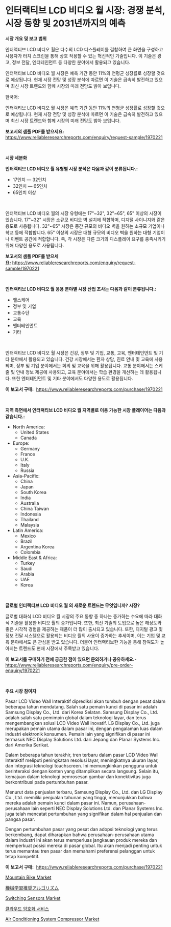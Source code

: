 <p><h1>인터랙티브 LCD 비디오 월 시장: 경쟁 분석, 시장 동향 및 2031년까지의 예측</h1></p><p><strong>시장 개요 및 보고 범위</strong></p>
<p><p>인터랙티브 LCD 비디오 월은 다수의 LCD 디스플레이를 결합하여 큰 화면을 구성하고 사용자가 터치 스크린을 통해 상호 작용할 수 있는 혁신적인 기술입니다. 이 기술은 광고, 정보 전달, 엔터테인먼트 등 다양한 분야에서 활용되고 있습니다.</p><p>인터랙티브 LCD 비디오 월 시장은 예측 기간 동안 11%의 연평균 성장률로 성장할 것으로 예상됩니다. 현재 시장 전망 및 성장 분석에 따르면 이 기술은 급속히 발전하고 있으며 최신 시장 트렌드와 함께 시장의 미래 전망도 밝아 보입니다.</p><p>한국어:</p><p>인터랙티브 LCD 비디오 월 시장은 예측 기간 동안 11%의 연평균 성장률로 성장할 것으로 예상됩니다. 현재 시장 전망 및 성장 분석에 따르면 이 기술은 급속히 발전하고 있으며 최신 시장 트렌드와 함께 시장의 미래 전망도 밝아 보입니다.</p></p>
<p><strong>보고서의 샘플 PDF를 받으세요:</strong> <a href="https://www.reliableresearchreports.com/enquiry/request-sample/1970221">https://www.reliableresearchreports.com/enquiry/request-sample/1970221</a></p>
<p>&nbsp;</p>
<p><strong>시장 세분화</strong></p>
<p><strong>인터랙티브 LCD 비디오 월 유형별 시장 분석은 다음과 같이 분류됩니다.:</strong></p>
<p><ul><li>17인치 — 32인치</li><li>32인치 — 65인치</li><li>65인치 이상</li></ul></p>
<p>&nbsp;</p>
<p><p>인터랙티브 LCD 비디오 월의 시장 유형에는 17"~32", 32"~65", 65" 이상의 시장이 있습니다. 17"~32" 시장은 소규모 비디오 벽 설치에 적합하며, 디지털 사이니지와 같은 용도로 사용됩니다. 32"~65" 시장은 중간 규모의 비디오 벽을 원하는 소규모 기업이나 학교 등에 적합합니다. 65" 이상의 시장은 대형 규모의 비디오 벽을 원하는 대형 기업이나 이벤트 공간에 적합합니다. 즉, 각 시장은 다른 크기의 디스플레이 요구를 충족시키기 위해 다양한 용도로 사용됩니다.</p></p>
<p><strong>보고서의 샘플 PDF를 받으세요:</strong>&nbsp;<a href="https://www.reliableresearchreports.com/enquiry/request-sample/1970221">https://www.reliableresearchreports.com/enquiry/request-sample/1970221</a></p>
<p>&nbsp;</p>
<p><strong> 인터랙티브 LCD 비디오 월 응용 분야별 시장 산업 조사는 다음과 같이 분류됩니다.:</strong></p>
<p><ul><li>헬스케어</li><li>정부 및 기업</li><li>교통수단</li><li>교육</li><li>엔터테인먼트</li><li>기타</li></ul></p>
<p>&nbsp;</p>
<p><p>인터랙티브 LCD 비디오 월 시장은 건강, 정부 및 기업, 교통, 교육, 엔터테인먼트 및 기타 분야에서 활용되고 있습니다. 건강 시장에서는 환자 상담, 진료 안내 및 교육에 사용되며, 정부 및 기업 분야에서는 회의 및 교육을 위해 활용됩니다. 교통 분야에서는 스케줄 및 안내 정보 제공에 사용되고, 교육 분야에서는 학습 환경을 개선하는 데 활용됩니다. 또한 엔터테인먼트 및 기타 분야에서도 다양한 용도로 활용됩니다.</p></p>
<p><strong>이 보고서 구매:</strong>&nbsp; <a href="https://www.reliableresearchreports.com/purchase/1970221">https://www.reliableresearchreports.com/purchase/1970221</a></p>
<p>&nbsp;</p>
<p><strong>지역 측면에서 인터랙티브 LCD 비디오 월 지역별로 이용 가능한 시장 플레이어는 다음과 같습니다.:</strong></p>
<p><ul>
    <li>
        North America:
        <ul>
            <li>United States</li>
            <li>Canada</li>
        </ul>
    </li>
    <li>
        Europe:
        <ul>
            <li>Germany</li>
            <li>France</li>
            <li>U.K.</li>
            <li>Italy</li>
            <li>Russia</li>
        </ul>
    </li>
    <li>
        Asia-Pacific:
        <ul>
            <li>China</li>
            <li>Japan</li>
            <li>South Korea</li>
            <li>India</li>
            <li>Australia</li>
            <li>China Taiwan</li>
            <li>Indonesia</li>
            <li>Thailand</li>
            <li>Malaysia</li>
        </ul>
    </li>
    <li>
        Latin America:
        <ul>
            <li>Mexico</li>
            <li>Brazil</li>
            <li>Argentina Korea</li>
            <li>Colombia</li>
        </ul>
    </li>
    <li>
        Middle East & Africa:
        <ul>
            <li>Turkey</li>
            <li>Saudi</li>
            <li>Arabia</li>
            <li>UAE</li>
            <li>Korea</li>
        </ul>
    </li>
    </ul></p>
<p>&nbsp;</p>
<p><strong>글로벌 인터랙티브 LCD 비디오 월 의 새로운 트렌드는 무엇입니까? 시장?</strong></p>
<p><p>글로벌 대화식 LCD 비디오 월 시장의 주요 동향 중 하나는 증가하는 수요에 따라 대화식 기술을 활용한 비디오 월의 증가입니다. 또한, 최신 기술의 도입으로 높은 해상도와 좋은 시각적 경험을 제공하는 제품이 더 많이 출시되고 있습니다. 또한, 디지털 광고 및 정보 전달 시스템으로 활용되는 비디오 월의 사용이 증가하는 추세이며, 이는 기업 및 교육 분야에서도 큰 관심을 받고 있습니다. 더불어 인터랙티브한 기능을 통해 참여도가 높아지는 트렌드도 현재 시장에서 주목받고 있습니다.</p></p>
<p><strong>이 보고서를 구매하기 전에 궁금한 점이 있으면 문의하거나 공유하세요.</strong>- <a href="https://www.reliableresearchreports.com/enquiry/pre-order-enquiry/1970221">https://www.reliableresearchreports.com/enquiry/pre-order-enquiry/1970221</a></p>
<p>&nbsp;</p>
<p><strong>주요 시장 참여자</strong></p>
<p><p>Pasar LCD Video Wall Interaktif diprediksi akan tumbuh dengan pesat dalam beberapa tahun mendatang. Salah satu pemain kunci di pasar ini adalah Samsung Display Co., Ltd. dari Korea Selatan. Samsung Display Co., Ltd. adalah salah satu pemimpin global dalam teknologi layar, dan terus mengembangkan solusi LCD Video Wall inovatif. LG Display Co., Ltd. juga merupakan pemain utama dalam pasar ini, dengan pengalaman luas dalam industri elektronik konsumen. Pemain lain yang signifikan di pasar ini termasuk NEC Display Solutions Ltd. dari Jepang dan Planar Systems Inc. dari Amerika Serikat.</p><p>Dalam beberapa tahun terakhir, tren terbaru dalam pasar LCD Video Wall Interaktif meliputi peningkatan resolusi layar, meningkatnya ukuran layar, dan integrasi teknologi touchscreen. Ini memungkinkan pengguna untuk berinteraksi dengan konten yang ditampilkan secara langsung. Selain itu, kemajuan dalam teknologi pemrosesan gambar dan konektivitas juga berkontribusi pada pertumbuhan pasar.</p><p>Menurut data penjualan terbaru, Samsung Display Co., Ltd. dan LG Display Co., Ltd. memiliki penjualan tahunan yang tinggi, menunjukkan bahwa mereka adalah pemain kunci dalam pasar ini. Namun, perusahaan-perusahaan lain seperti NEC Display Solutions Ltd. dan Planar Systems Inc. juga telah mencatat pertumbuhan yang signifikan dalam hal penjualan dan pangsa pasar.</p><p>Dengan pertumbuhan pasar yang pesat dan adopsi teknologi yang terus berkembang, dapat diharapkan bahwa perusahaan-perusahaan utama dalam industri ini akan terus memperluas jangkauan produk mereka dan memperkuat posisi mereka di pasar global. Itu akan menjadi penting untuk terus memantau tren pasar dan memahami preferensi pelanggan untuk tetap kompetitif.</p></p>
<p><strong>이 보고서 구매:</strong>&nbsp;&nbsp;<a href="https://www.reliableresearchreports.com/purchase/1970221">https://www.reliableresearchreports.com/purchase/1970221</a></p>
<p><p><a href="https://issuu.com/reportprime-2/docs/mountain-bike-market-size-2030.pptx">Mountain Bike Market</a></p><p><a href="https://github.com/mcbeesbxa270/Market-Research-Report-List-1/blob/main/211426912033.md">機械学習推奨アルゴリズム</a></p><p><a href="https://github.com/mahnoor2003/Market-Research-Report-List-3/blob/main/switching-sensors-market.md">Switching Sensors Market</a></p><p><a href="https://github.com/CliftonFisher9067/Market-Research-Report-List-1/blob/main/760765711265.md">클라우드 암호화 서비스</a></p><p><a href="https://issuu.com/reportprime-2/docs/air-conditioning-system-compressor-market-size-203">Air Conditioning System Compressor Market</a></p></p>
